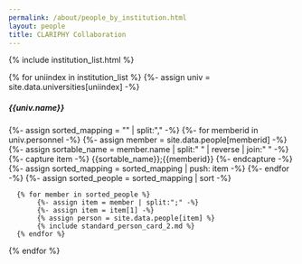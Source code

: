 ```yaml
---
permalink: /about/people_by_institution.html
layout: people
title: CLARIPHY Collaboration
---
```


{% include institution_list.html %}

<div>
    {% for uniindex in institution_list %}
      {%- assign univ = site.data.universities[uniindex] -%}
      <h5>{{univ.name}}</h5>
<div class="container pt-6 pb-6">
  <div class="row pt-6 pb-6">
      {%- assign sorted_mapping = "" | split:"," -%}
      {%- for memberid in univ.personnel -%}
        {%- assign member = site.data.people[memberid] -%}
        {%- assign sortable_name = member.name | split:" " | reverse | join:" " -%}
        {%- capture item -%}
          {{sortable_name}};{{memberid}}
        {%- endcapture -%}
        {%- assign sorted_mapping = sorted_mapping | push: item -%}
      {%- endfor -%}
      {%- assign sorted_people = sorted_mapping | sort -%}

      {% for member in sorted_people %}
           {%- assign item = member | split:";" -%}
           {%- assign item = item[1] -%}
           {% assign person = site.data.people[item] %}
           {% include standard_person_card_2.md %}
      {% endfor %}
  </div>
</div>
    {% endfor %}
</div>

